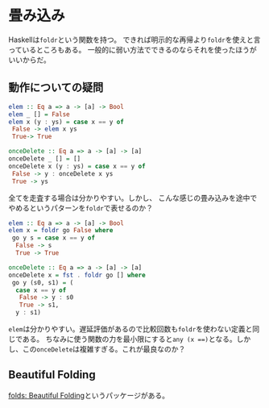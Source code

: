 # 畳み込み

Haskellは`foldr`という関数を持つ。
できれば明示的な再帰より`foldr`を使えと言っているところもある。
一般的に弱い方法でできるのならそれを使ったほうがいいからだ。

## 動作についての疑問

```haskell
elem :: Eq a => a -> [a] -> Bool
elem _ [] = False
elem x (y : ys) = case x == y of
 False -> elem x ys
 True-> True

onceDelete :: Eq a => a -> [a] -> [a]
onceDelete _ [] = []
onceDelete x (y : ys) = case x == y of
 False -> y : onceDelete x ys
 True -> ys
```

全てを走査する場合は分かりやすい。しかし、
こんな感じの畳み込みを途中でやめるというパターンを`foldr`で表せるのか？

```haskell
elem :: Eq a => a -> [a] -> Bool
elem x = foldr go False where
 go y s = case x == y of
  False -> s
  True -> True

onceDelete :: Eq a => a -> [a] -> [a]
onceDelete x = fst . foldr go [] where
 go y (s0, s1) = (
  case x == y of
   False -> y : s0
   True -> s1,
  y : s1)
```

`elem`は分かりやすい。遅延評価があるので比較回数も`foldr`を使わない定義と同じである。
ちなみに使う関数の力を最小限にすると`any (x ==)`となる。しかし、この`onceDelete`は複雑すぎる。これが最良なのか？

## Beautiful Folding

[folds: Beautiful Folding](https://hackage.haskell.org/package/folds-0.7.4)というパッケージがある。
